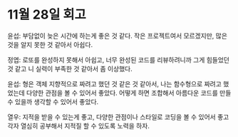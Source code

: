 # 11월 28일 회고

윤섭: 부담없이 늦은 시간에 하는게 좋은 것 같다. 작은 프로젝트여서 모르겠지만, 많은 것을 알지 못한 것 같아서 아쉽다. 

정엽: 로또를 완성하지 못해서 아쉽고, 너무 완성된 코드를 리뷰하려니까 그게 힘들었던 것 같고 니 실력이 부족한 것 같아서 좀 이상했다.

윤섭: 형은 객체 지향적으로 짜려고 했던 것 같은 것 같아서, 나는 함수형으로 짜려고 했었는데 다양한 관점을 볼 수 있어서 좋았다. 어떻게 하면 조합해서 아름다운 코드를 만들 수 있을까 생각할 수 있어서 좋았다.

열우: 지적을 받을 수 있는게 좋고, 다양한 관점이나 스타일로 코딩을 볼 수 있어서 좋고 각자 열심히 공부해서 지적질 할 수 있도록 노력을 하자.



